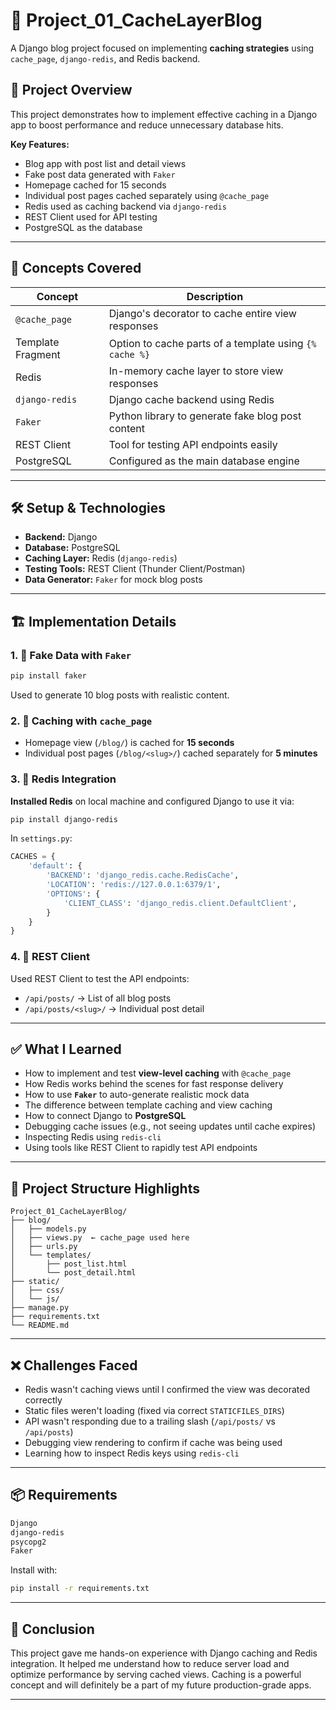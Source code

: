 
# 🧠 Project_01_CacheLayerBlog

A Django blog project focused on implementing **caching strategies** using `cache_page`, `django-redis`, and Redis backend.

## 🚀 Project Overview

This project demonstrates how to implement effective caching in a Django app to boost performance and reduce unnecessary database hits.

**Key Features:**

- Blog app with post list and detail views
- Fake post data generated with `Faker`
- Homepage cached for 15 seconds
- Individual post pages cached separately using `@cache_page`
- Redis used as caching backend via `django-redis`
- REST Client used for API testing
- PostgreSQL as the database

---

## 🧩 Concepts Covered

| Concept            | Description |
|--------------------|-------------|
| `@cache_page`      | Django's decorator to cache entire view responses |
| Template Fragment  | Option to cache parts of a template using `{% cache %}` |
| Redis              | In-memory cache layer to store view responses |
| `django-redis`     | Django cache backend using Redis |
| `Faker`            | Python library to generate fake blog post content |
| REST Client        | Tool for testing API endpoints easily |
| PostgreSQL         | Configured as the main database engine |

---

## 🛠️ Setup & Technologies

- **Backend:** Django
- **Database:** PostgreSQL
- **Caching Layer:** Redis (`django-redis`)
- **Testing Tools:** REST Client (Thunder Client/Postman)
- **Data Generator:** `Faker` for mock blog posts

---

## 🏗️ Implementation Details

### 1. 🧪 Fake Data with `Faker`

```bash
pip install faker
```

Used to generate 10 blog posts with realistic content.

### 2. 🧰 Caching with `cache_page`

- Homepage view (`/blog/`) is cached for **15 seconds**
- Individual post pages (`/blog/<slug>/`) cached separately for **5 minutes**

### 3. 🧠 Redis Integration

**Installed Redis** on local machine and configured Django to use it via:

```bash
pip install django-redis
```

In `settings.py`:

```python
CACHES = {
    'default': {
        'BACKEND': 'django_redis.cache.RedisCache',
        'LOCATION': 'redis://127.0.0.1:6379/1',
        'OPTIONS': {
            'CLIENT_CLASS': 'django_redis.client.DefaultClient',
        }
    }
}
```

### 4. 🧪 REST Client

Used REST Client to test the API endpoints:
- `/api/posts/` → List of all blog posts
- `/api/posts/<slug>/` → Individual post detail

---

## ✅ What I Learned

- How to implement and test **view-level caching** with `@cache_page`
- How Redis works behind the scenes for fast response delivery
- How to use **`Faker`** to auto-generate realistic mock data
- The difference between template caching and view caching
- How to connect Django to **PostgreSQL**
- Debugging cache issues (e.g., not seeing updates until cache expires)
- Inspecting Redis using `redis-cli`
- Using tools like REST Client to rapidly test API endpoints

---

## 🧱 Project Structure Highlights

```
Project_01_CacheLayerBlog/
├── blog/
│   ├── models.py
│   ├── views.py  ← cache_page used here
│   ├── urls.py
│   └── templates/
│       ├── post_list.html
│       └── post_detail.html
├── static/
│   ├── css/
│   └── js/
├── manage.py
├── requirements.txt
└── README.md
```

---

## ❌ Challenges Faced

- Redis wasn't caching views until I confirmed the view was decorated correctly
- Static files weren't loading (fixed via correct `STATICFILES_DIRS`)
- API wasn't responding due to a trailing slash (`/api/posts/` vs `/api/posts`)
- Debugging view rendering to confirm if cache was being used
- Learning how to inspect Redis keys using `redis-cli`

---

## 📦 Requirements

```txt
Django
django-redis
psycopg2
Faker
```

Install with:

```bash
pip install -r requirements.txt
```

---

## 📌 Conclusion

This project gave me hands-on experience with Django caching and Redis integration. It helped me understand how to reduce server load and optimize performance by serving cached views. Caching is a powerful concept and will definitely be a part of my future production-grade apps.

---
